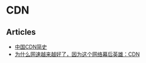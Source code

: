 # CDN

## Articles
* [中国CDN简史](https://www.jianshu.com/p/03e84bc53b47)
* [为什么网速越来越好了，因为这个网络幕后英雄：CDN](https://www.ithome.com/0/721/288.htm)
